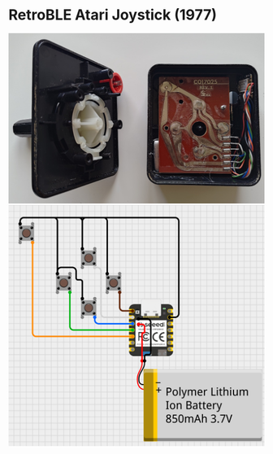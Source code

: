 # RetroBLE Atari Joystick (1977)

![](https://raw.githubusercontent.com/GitMoDu/RetroBLE/master/examples/AtariJoystick/media/atari_joystick_exposed.jpg)
![](https://raw.githubusercontent.com/GitMoDu/RetroBLE/master/examples/AtariJoystick/media/schematic.png)
